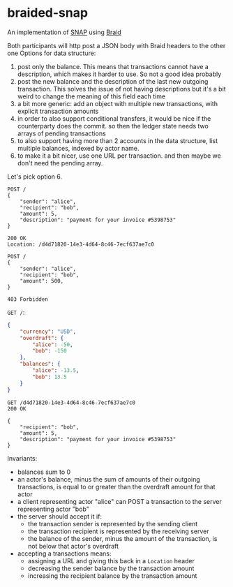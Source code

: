 # braided-snap
An implementation of [SNAP](https://michielbdejong.com/blog/20.html) using [Braid](https://braid.org)

Both participants will http post a JSON body with Braid headers to the other one
Options for data structure:
1) post only the balance. This means that transactions cannot have a description, which makes it harder to use. So not a good idea probably
2) post the new balance and the description of the last new outgoing transaction. This solves the issue of not having descriptions but it's a bit weird to change the meaning of this field each time
3) a bit more generic: add an object with multiple new transactions, with explicit transaction amounts
4) in order to also support conditional transfers, it would be nice if the counterparty does the commit. so then the ledger state needs two arrays of pending transactions
5) to also support having more than 2 accounts in the data structure, list multiple balances, indexed by actor name.
6) to make it a bit nicer, use one URL per transaction. and then maybe we don't need the pending array.

Let's pick option 6.

```HTTP
POST /
{
    "sender": "alice",
    "recipient": "bob",
    "amount": 5,
    "description": "payment for your invoice #5398753"
}

200 OK
Location: /d4d71820-14e3-4d64-8c46-7ecf637ae7c0
```


```HTTP
POST /
{
    "sender": "alice",
    "recipient": "bob",
    "amount": 500,
}

403 Forbidden
```

`GET /`:
```JSON
{
    "currency": "USD",
    "overdraft": {
        "alice": -50,
        "bob": -150
    },
    "balances": {
        "alice": -13.5,
        "bob": 13.5
    }
}
```

```HTTP
GET /d4d71820-14e3-4d64-8c46-7ecf637ae7c0
200 OK

{
    "recipient": "bob",
    "amount": 5,
    "description": "payment for your invoice #5398753"
}
```


Invariants:
* balances sum to 0
* an actor's balance, minus the sum of amounts of their outgoing transactions, is equal to or greater than the overdraft amount for that actor
* a client representing actor "alice" can POST a transaction to the server representing actor "bob"
* the server should accept it if:
    * the transaction sender is represented by the sending client
    * the transaction recipient is represented by the receiving server
    * the balance of the sender, minus the amount of the transaction, is not below that actor's overdraft
* accepting a transactions means:
    * assigning a URL and giving this back in a `Location` header
    * decreasing the sender balance by the transaction amount
    * increasing the recipient balance by the transaction amount